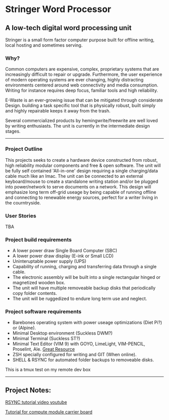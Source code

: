 # Stringer Word Processor
## A low-tech digital word processing unit

Stringer is a small form factor computer purpose built for offline writing, local hosting and sometimes serving.

### Why? 

Common computers are expensive, complex, proprietary systems that are increasingly difficult to repair or upgrade. Furthermore, the user experience of modern operating systems are ever changing, highly distracting environments centered around web connectivity and media consumption. Writing for instance requires deep focus, familiar tools and high reliability.

E-Waste is an ever-growing issue that can be mitigated through considerate Design. building a task specific tool that is physically robust, built simply and highly repairable keeps it away from the trash.

Several commercialized products by hemingwrite/freewrite are well loved by writing enthusiasts.
The unit is currently in the intermediate design stages. 

---

### Project Outline

This projects seeks to create a hardware device constructed from robust, high reliability modular components and free & open software. The unit will be fully self contained 'All-in-one' design requiring a single charging/data cable much like an Imac. The unit can be connected to an external keyboard/mouse to create a standalone writing station and/or be plugged into power/network to serve documents on a network. This design will emphasize long term off-grid useage by being capable of running offline and connecting to renewable energy sources, perfect for a writer living in the courntryside. 

### User Stories

TBA

### Project build requirements

* A lower power draw Single Board Computer (SBC)
* A lower power draw display (E-ink or Small LCD)
* Uninteruptable power supply (UPS)
* Capability of running, charging and transferring data through a single cable.
* The electronic assembly will be built into a single rectangular hinged or magnetized wooden box.
* The unit will have multiple removeable backup disks that periodically copy folder contents.
* The unit will be ruggedized to endure long term use and neglect.

### Project software requirements

* Barebones operating system with power useage optimizations (Diet Pi?) or (Alpine).
* Minimal Desktop environment (Suckless DWM?)
* Minimal Terminal (Suckless ST?)
* Minimal Text Editor (VIM 9) with GOYO, LimeLight, VIM-PENCIL, Proselint, Ale. [Great Resource](https://github.com/MiragianCycle)
* ZSH specially configured for writing and GIT (When online).
* SHELL & RSYNC for automated folder backups to removeable disks.

This is a tmux test on my remote dev box

---

## Project Notes:

[RSYNC tutorial video youtube](https://www.youtube.com/watch?v=Pygr_TpZRpM)

[Tutorial for compute module carrier board](https://www.digikey.com/en/maker/projects/creating-a-raspberry-pi-compute-module-4-cm4-carrier-board-in-kicad/7812da347e5e409aa28d59ea2aaea490)